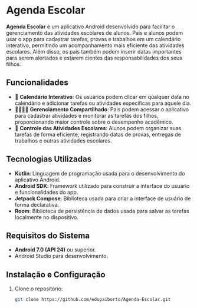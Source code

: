 # Agenda Escolar

**Agenda Escolar** é um aplicativo Android desenvolvido para facilitar o gerenciamento das atividades escolares de alunos. Pais e alunos podem usar o app para cadastrar tarefas, provas e trabalhos em um calendário interativo, permitindo um acompanhamento mais eficiente das atividades escolares. Além disso, os pais também podem inserir datas importantes para serem alertados e estarem cientes das responsabilidades dos seus filhos.

## Funcionalidades

- 📅 **Calendário Interativo**: Os usuários podem clicar em qualquer data no calendário e adicionar tarefas ou atividades específicas para aquele dia.
- 👨‍👩‍👧‍👦 **Gerenciamento Compartilhado**: Pais podem acessar o aplicativo para cadastrar atividades e monitorar as tarefas dos filhos, proporcionando maior controle sobre o desempenho acadêmico.
- 🎯 **Controle das Atividades Escolares**: Alunos podem organizar suas tarefas de forma eficiente, registrando datas de provas, entregas de trabalhos e outras atividades escolares.
  
## Tecnologias Utilizadas

- **Kotlin**: Linguagem de programação usada para o desenvolvimento do aplicativo Android.
- **Android SDK**: Framework utilizado para construir a interface do usuário e funcionalidades do app.
- **Jetpack Compose**: Biblioteca usada para criar a interface de usuário de forma declarativa.
- **Room**: Biblioteca de persistência de dados usada para salvar as tarefas localmente no dispositivo.

## Requisitos do Sistema

- **Android 7.0 (API 24)** ou superior.
- Android Studio para desenvolvimento.

## Instalação e Configuração

1. Clone o repositório:
   ```bash
   git clone https://github.com/edupaiborto/Agenda-Escolar.git
